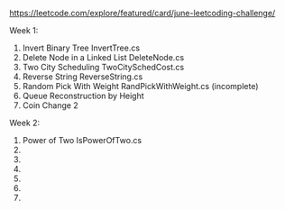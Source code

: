 https://leetcode.com/explore/featured/card/june-leetcoding-challenge/

Week 1:
1) Invert Binary Tree               InvertTree.cs
2) Delete Node in a Linked List     DeleteNode.cs
3) Two City Scheduling              TwoCitySchedCost.cs
4) Reverse String                   ReverseString.cs
5) Random Pick With Weight          RandPickWithWeight.cs       (incomplete)
6) Queue Reconstruction by Height   
7) Coin Change 2                    

Week 2:
1) Power of Two                     IsPowerOfTwo.cs
2) 
3) 
4) 
5) 
6) 
7) 
